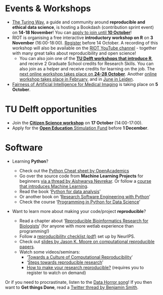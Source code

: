 # Events & Workshops
* [The Turing Way](https://the-turing-way.netlify.app/welcome), a guide and community around **reproducible and ethical data science**, is hosting a Bookdash (contribution sprint event) on **14-18 November**! 
You can [apply to join until **10 October**](https://docs.google.com/forms/d/e/1FAIpQLSdi0ZXRrn-upfIUWlolhYNYYzBd2dZYAghpQFezKCSXdptN8A/viewform)! 
* RIOT is organising a free interactive **introductory workshop on R** on **3 November** (16:00-18:00). 
[Register](https://www.eventbrite.co.uk/e/interactive-introduction-to-r-tickets-427196194317) before 14 October. 
A recording of this workshop will also be available on the [RIOT YouTube channel](https://www.youtube.com/channel/UCqAkVUPSOg0bC5dB9tPRAVw) - together with many great talks about reproducibility and open science!  
  * You can also join one of the **[TU Delft workshops that introduce R](https://www.tudelft.nl/en/library/research-data-management/r/training-events/training-for-researchers/data-carpentry-workshops)**, and receive 2 Graduate School credits for Research Skills. You can also join as a helper and receive credits for learning on the job. The [next online workshop takes place on **24-28 October**](https://www.eventbrite.com/e/415911922757). Another [online workshop takes place in February]( https://www.eventbrite.com/e/data-carpentry-for-social-sciences-online-february-20-21-23-24-tickets-415917700037), and in [June in Leiden]( https://www.eventbrite.com/e/415919946757).  
* [Fairness of Artificial Intelligence for Medical Imaging](faimi-workshop.github.io/2022/) is taking place on **5 October**.

# TU Delft opportunities
* Join the **[Citizen Science workshop](https://www.tudelft.nl/open-science/articles-tu-delft/citizen-science-workshop)** on **17 October** (14:00-17:00). 
* Apply for the [**Open Education** Stimulation Fund](https://www.tudelft.nl/open-science/articles-tu-delft/call-for-proposals-open-education-stimulation-fund-2022) before **1 December**.

# Software
*	Learning **Python**? 
    * Check out the [Python Cheat sheet by OpenAcademics](https://twitter.com/OpenAcademics/status/1522246807765458944)
    *	Go over the source code from **Machine Learning Projects** for beginners [via a thread by Aishwarya Nevrekar](https://twitter.com/nevrekaraishwa2/status/1555232126240698368). 
 Or follow a [course that introduces Machine Learning](https://github.com/UBC-MDS/introduction-machine-learning).
    *	Read the book ‘[Python for data analysis](https://wesmckinney.com/book/)’ 
    *	Or another book on ‘[Research Software Engineering with Python](https://merely-useful.github.io/py-rse/)’
    *	Check the course ‘[Programming in Python for Data Science](https://github.com/UBC-MDS/programming-in-python-for-data-science)’

*	Want to learn more about making your code/project **reproducible**? 
    *	Read a chapter about ‘[Reproducible Bioinformatics Research for Biologists](https://osf.io/zqbu2)’ (for anyone with more wetlab experience than programming!)
    *	Follow a [reproducibility checklist (pdf)](https://www.cs.mcgill.ca/~jpineau/ReproducibilityChecklist-v1.2.pdf) set up by NeurIPS.
    *	Check out [slides by Jason K. Moore on computational reproducible papers](https://docs.google.com/presentation/d/e/2PACX-1vQDdWrp6zgVY1RodVLECVI0D7leP5eAeJLUD6ZHuX_NA-jvfWKTXcWHv9mZjR6W0PxPmmaJgFMpxIqJ/pub?start=false&loop=false&delayms=3000#slide=id.p). 
    *	Watch some videos/seminars: 
        *	‘[Towards a Culture of Computational Reproducibility](https://www.youtube.com/watch?v=XjW3t-qXAiE&)’
        *	‘[Steps towards reproducible research]( https://www.youtube.com/watch?v=rNQ-RlG3JnQ)’
        *	[How to make your research reproducible?](https://www.workcast.com/ControlUsher.aspx?cpak=8232371292435174&pak=7279159888532687) (requires you to register to watch on demand)

Or if you need to procrastinate, listen to the [Data Horror song](https://twitter.com/rafamoral/status/1571622591219236864)! 
If you then want to **Get things Done**, read a [Twitter thread by Benjamin Smith](https://twitter.com/itmebenji/status/1559170545718947843).
